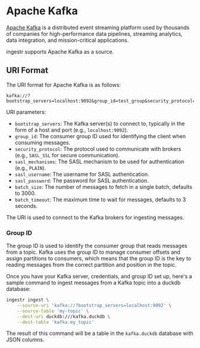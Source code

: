 # Apache Kafka
[Apache Kafka](https://kafka.apache.org/) is a distributed event streaming platform used by thousands of companies for high-performance data pipelines, streaming analytics, data integration, and mission-critical applications.

ingestr supports Apache Kafka as a source.

## URI Format
The URI format for Apache Kafka is as follows:

```plaintext
kafka://?bootstrap_servers=localhost:9092&group_id=test_group&security_protocol=SASL_SSL&sasl_mechanisms=PLAIN&sasl_username=example_username&sasl_password=example_secret&batch_size=1000&batch_timeout=3
```

URI parameters:
- `bootstrap_servers`: The Kafka server(s) to connect to, typically in the form of a host and port (e.g., `localhost:9092`).
- `group_id`: The consumer group ID used for identifying the client when consuming messages.
- `security_protocol`: The protocol used to communicate with brokers (e.g., `SASL_SSL` for secure communication).
- `sasl_mechanisms`: The SASL mechanism to be used for authentication (e.g., `PLAIN`).
- `sasl_username`: The username for SASL authentication.
- `sasl_password`: The password for SASL authentication.
- `batch_size`: The number of messages to fetch in a single batch, defaults to 3000.
- `batch_timeout`: The maximum time to wait for messages, defaults to 3 seconds.

The URI is used to connect to the Kafka brokers for ingesting messages.

### Group ID
The group ID is used to identify the consumer group that reads messages from a topic. Kafka uses the group ID to manage consumer offsets and assign partitions to consumers, which means that the group ID is the key to reading messages from the correct partition and position in the topic.

Once you have your Kafka server, credentials, and group ID set up, here's a sample command to ingest messages from a Kafka topic into a duckdb database:

```sh
ingestr ingest \
    --source-uri 'kafka://?bootstrap_servers=localhost:9092' \
    --source-table 'my-topic' \
    --dest-uri duckdb:///kafka.duckdb \
    --dest-table 'kafka.my_topic'
```

The result of this command will be a table in the `kafka.duckdb` database with JSON columns.
